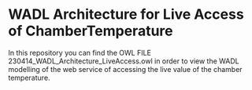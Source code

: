 # WADL Architecture for Live Access of ChamberTemperature

In  this repository you can find the OWL FILE 230414_WADL_Architecture_LiveAccess.owl in order to view the WADL modelling of the web service of accessing the live value of the chamber temperature.
